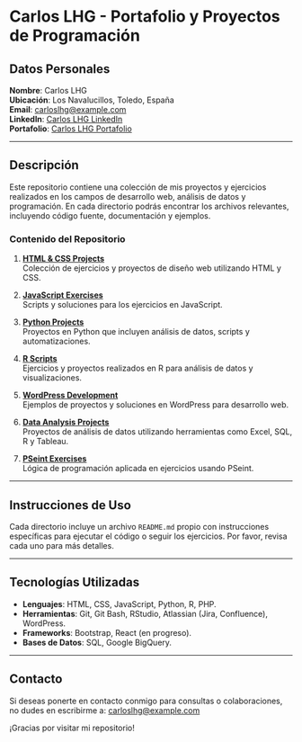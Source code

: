 # Carlos LHG - Portafolio y Proyectos de Programación

## Datos Personales

**Nombre**: Carlos LHG  
**Ubicación**: Los Navalucillos, Toledo, España  
**Email**: carloslhg@example.com  
**LinkedIn**: [Carlos LHG LinkedIn](https://www.linkedin.com/in/carloslhg)  
**Portafolio**: [Carlos LHG Portafolio](https://www.carloslhg-portfolio.com)

---

## Descripción

Este repositorio contiene una colección de mis proyectos y ejercicios realizados en los campos de desarrollo web, análisis de datos y programación. En cada directorio podrás encontrar los archivos relevantes, incluyendo código fuente, documentación y ejemplos.

### Contenido del Repositorio

1. **[HTML & CSS Projects](./html-css-projects/)**  
   Colección de ejercicios y proyectos de diseño web utilizando HTML y CSS.

2. **[JavaScript Exercises](./javascript-exercises/)**  
   Scripts y soluciones para los ejercicios en JavaScript.

3. **[Python Projects](./python-projects/)**  
   Proyectos en Python que incluyen análisis de datos, scripts y automatizaciones.

4. **[R Scripts](./r-scripts/)**  
   Ejercicios y proyectos realizados en R para análisis de datos y visualizaciones.

5. **[WordPress Development](./wordpress-development/)**  
   Ejemplos de proyectos y soluciones en WordPress para desarrollo web.

6. **[Data Analysis Projects](./data-analysis-projects/)**  
   Proyectos de análisis de datos utilizando herramientas como Excel, SQL, R y Tableau.

7. **[PSeint Exercises](./pseint-exercises/)**  
   Lógica de programación aplicada en ejercicios usando PSeint.

---

## Instrucciones de Uso

Cada directorio incluye un archivo `README.md` propio con instrucciones específicas para ejecutar el código o seguir los ejercicios. Por favor, revisa cada uno para más detalles.

---

## Tecnologías Utilizadas

- **Lenguajes**: HTML, CSS, JavaScript, Python, R, PHP.
- **Herramientas**: Git, Git Bash, RStudio, Atlassian (Jira, Confluence), WordPress.
- **Frameworks**: Bootstrap, React (en progreso).
- **Bases de Datos**: SQL, Google BigQuery.

---

## Contacto

Si deseas ponerte en contacto conmigo para consultas o colaboraciones, no dudes en escribirme a: carloslhg@example.com

¡Gracias por visitar mi repositorio!
